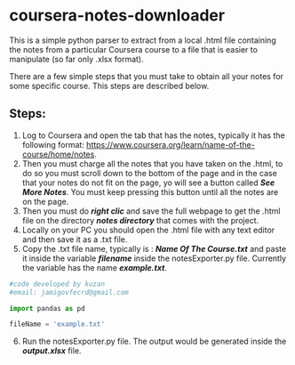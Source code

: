 # coursera-notes-downloader
This is a simple python parser to extract from a local .html file containing the notes from a particular Coursera course to a file that is easier to manipulate (so far only .xlsx format).

There are a few simple steps that you must take to obtain all your notes for some specific course. This steps are described below.

## Steps:
1. Log to Coursera and open the tab that has the notes, typically it has the following format: 
https://www.coursera.org/learn/name-of-the-course/home/notes.
2. Then you must charge all the notes that you have taken on the .html, to do so you must scroll down to the bottom of the page and in the case that your notes do not fit on the page, yo will see a button called ***See More Notes***. You must keep pressing this button until all the notes are on the page.
3. Then you must do ***right clic*** and save the full webpage to get the .html file on the directory ***notes directory*** that comes with the project.
4. Locally on your PC you should open the .html file with any text editor and then save it as a .txt file.
5. Copy the .txt file name, typically is : ***Name Of The Course.txt*** and paste it inside the variable ***filename*** inside the notesExporter.py file.
Currently the variable has the name ***example.txt***.
```Python
#code developed by kuzan
#email: jamigovfecrd@gmail.com

import pandas as pd

fileName = 'example.txt'

```

6. Run the notesExporter.py file. The output would be generated inside the ***output.xlsx*** file.